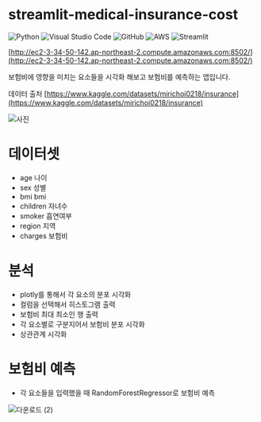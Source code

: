 # streamlit-medical-insurance-cost
![Python](https://img.shields.io/badge/python-3670A0?style=for-the-badge&logo=python&logoColor=ffdd54)
![Visual Studio Code](https://img.shields.io/badge/Visual%20Studio%20Code-0078d7.svg?style=for-the-badge&logo=visual-studio-code&logoColor=white)
![GitHub](https://img.shields.io/badge/github-%23121011.svg?style=for-the-badge&logo=github&logoColor=white)
![AWS](https://img.shields.io/badge/AWS-%23FF9900.svg?style=for-the-badge&logo=amazon-aws&logoColor=white)
![Streamlit](https://img.shields.io/badge/streamlit-FF4B4B.svg?style=for-the-badge&logo=streamlit&logoColor=white)

[http://ec2-3-34-50-142.ap-northeast-2.compute.amazonaws.com:8502/](http://ec2-3-34-50-142.ap-northeast-2.compute.amazonaws.com:8502/)

보험비에 영향을 미치는 요소들을 시각화 해보고 보험비를 예측하는 앱입니다.

데이터 출처 [https://www.kaggle.com/datasets/mirichoi0218/insurance](https://www.kaggle.com/datasets/mirichoi0218/insurance)

![사진](https://i.imgur.com/zTnvOcb.jpg)

# 데이터셋

* age 나이
* sex 성별
* bmi bmi
* children 자녀수
* smoker 흡연여부
* region 지역
* charges 보험비

# 분석

* plotly를 통해서 각 요소의 분포 시각화
* 컬럼을 선택해서 히스토그램 출력
* 보험비 최대 최소인 행 출력
* 각 요소별로 구분지어서 보험비 분포 시각화 
* 상관관계 시각화

# 보험비 예측

* 각 요소들을 입력했을 때 RandomForestRegressor로 보험비 예측

![다운로드 (2)](https://user-images.githubusercontent.com/105832345/173175876-85883428-ffe6-4c6f-9b76-6d0f92b72a5f.png)

